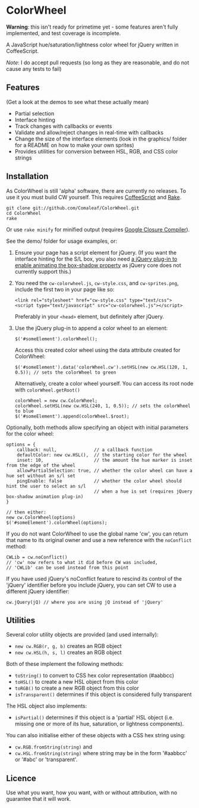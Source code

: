 ColorWheel
==========

**Warning**: this isn't ready for primetime yet - some features aren't fully implemented, and test coverage is incomplete.

A JavaScript hue/saturation/lightness color wheel for jQuery written in CoffeeScript.

_Note_: I do accept pull requests (so long as they are reasonable, and do not cause any tests to fail)

Features
--------

(Get a look at the demos to see what these actually mean)

- Partial selection
- Interface hinting
- Track changes with callbacks or events
- Validate and allow/reject changes in real-time with callbacks
- Change the size of the interface elements (look in the graphics/ folder for a README on how to make your own sprites)
- Provides utilities for conversion between HSL, RGB, and CSS color strings

Installation
------------

As ColorWheel is still 'alpha' software, there are currently no releases. To use it you must build CW yourself. This requires [CoffeeScript](http://coffeescript.org/) and [Rake](http://rake.rubyforge.org/).

	git clone git://github.com/Comaleaf/ColorWheel.git
	cd ColorWheel
	rake

Or use `rake minify` for minified output (requires [Google Closure Compiler](https://developers.google.com/closure/compiler/)).

See the demo/ folder for usage examples, or:

1. 	Ensure your page has a script element for jQuery. (If you want the interface hinting for the S/L box, you also need [a jQuery plug-in to enable animating the box-shadow property](http://www.bitstorm.org/jquery/shadow-animation/) as jQuery core does not currently support this.)

2. 	You need the `cw-colorwheel.js`, `cw-style.css`, and `cw-sprites.png`, include the first two in your page like so:
	
		<link rel="stylesheet" href="cw-style.css" type="text/css">
		<script type="text/javascript" src="cw-colorwheel.js"></script>
	
	Preferably in your `<head>` element, but definitely after jQuery.

3. 	Use the jQuery plug-in to append a color wheel to an element:
	
		$('#someElement').colorWheel();
	
	Access this created color wheel using the data attribute created for ColorWheel:
	
		$('#someElement').data('colorWheel.cw').setHSL(new cw.HSL(120, 1, 0.5)); // sets the colorWheel to green
	
	Alternatively, create a color wheel yourself. You can access its root node with `colorWheel.getRoot()`
	
		colorWheel = new cw.ColorWheel;
		colorWheel.setHSL(new cw.HSL(240, 1, 0.5)); // sets the colorWheel to blue
		$('#someElement').append(colorWheel.$root);

Optionally, both methods allow specifying an object with initial parameters for the color wheel:

	options = {
		callback: null,              // a callback function
		defaultColor: new cw.HSL(),  // the starting color for the wheel
		inset: 10,                   // the amount the hue marker is inset from the edge of the wheel
		allowPartialSelection: true, // whether the color wheel can have a hue set without an s/l set
		pingEnable: false            // whether the color wheel should hint the user to select an s/l
		                             // when a hue is set (requires jQuery box-shadow animation plug-in)
	}
	
	// then either:
	new cw.ColorWheel(options)
	$('#someElement').colorWheel(options);

If you do not want ColorWheel to use the global name 'cw', you can return that name to its original owner and use a new reference with the `noConflict` method:

	CWLib = cw.noConflict()
	// 'cw' now refers to what it did before CW was included,
	// 'CWLib' can be used instead from this point

If you have used jQuery's noConflict feature to rescind its control of the 'jQuery' identifier before you include jQuery, you can set CW to use a different jQuery identifier:

	cw.jQuery(jQ) // where you are using jQ instead of 'jQuery'

Utilities
---------

Several color utility objects are provided (and used internally):

- `new cw.RGB(r, g, b)` creates an RGB object
- `new cw.HSL(h, s, l)` creates an RGB object

Both of these implement the following methods:

- `toString()` to convert to CSS hex color representation (#aabbcc)
- `toHSL()` to create a new HSL object from this color
- `toRGB()` to create a new RGB object from this color
- `isTransparent()` determines if this object is considered fully transparent

The HSL object also implements:

- `isPartial()` determines if this object is a 'partial' HSL object (i.e. missing one or more of its hue, saturation, or lightness components).

You can also initialise either of these objects with a CSS hex string using:

- `cw.RGB.fromString(string)` and
- `cw.HSL.fromString(string)` where string may be in the form '#aabbcc' or '#abc' or 'transparent'. 

Licence
-------

Use what you want, how you want, with or without attribution, with no guarantee that it will work.

